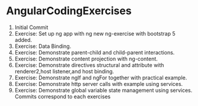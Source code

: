# AngularCodingExercises
1) Initial Commit
2) Exercise: Set up ng app with ng new ng-exercise with bootstrap 5 added.
3) Exercise: Data Binding.
4) Exercise: Demonstrate parent-child and child-parent interactions.
5) Exercise: Demonstrate content projection with ng-content.
6) Exercise: Demonstrate directives structural and attribute with renderer2,host listener,and host binding.
7) Exercise: Demonstrate ngIf and ngFor together with practical example.
8) Exercise: Demonstrate http server calls with example using services.
9) Exercise: Demonstrate global variable state management using services.
Commits correspond to each exercises
